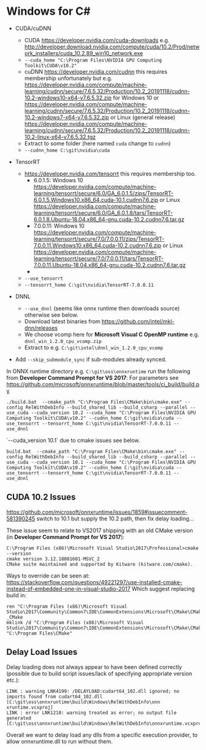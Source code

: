 # Windows for C#

 * CUDA/cuDNN
   * CUDA https://developer.nvidia.com/cuda-downloads e.g. http://developer.download.nvidia.com/compute/cuda/10.2/Prod/network_installers/cuda_10.2.89_win10_network.exe
   * `--cuda_home "C:\Program Files\NVIDIA GPU Computing Toolkit\CUDA\v10.2"`
   * cuDNN https://developer.nvidia.com/cudnn this requires membership unfortunately but e.g. https://developer.nvidia.com/compute/machine-learning/cudnn/secure/7.6.5.32/Production/10.2_20191118/cudnn-10.2-windows10-x64-v7.6.5.32.zip for Windows 10 or https://developer.nvidia.com/compute/machine-learning/cudnn/secure/7.6.5.32/Production/10.2_20191118/cudnn-10.2-windows7-x64-v7.6.5.32.zip or Linux (general release) https://developer.nvidia.com/compute/machine-learning/cudnn/secure/7.6.5.32/Production/10.2_20191118/cudnn-10.2-linux-x64-v7.6.5.32.tgz
   * Extract to some folder (here named `cuda` change to `cudnn`)
   * `--cudnn_home C:\git\nvidia\cuda` 
 * TensorRT
   * https://developer.nvidia.com/tensorrt this requires membership too.
     * 6.0.1.5: Windows 10 https://developer.nvidia.com/compute/machine-learning/tensorrt/secure/6.0/GA_6.0.1.5/zips/TensorRT-6.0.1.5.Windows10.x86_64.cuda-10.1.cudnn7.6.zip or Linux https://developer.nvidia.com/compute/machine-learning/tensorrt/secure/6.0/GA_6.0.1.8/tars/TensorRT-6.0.1.8.Ubuntu-18.04.x86_64-gnu.cuda-10.2.cudnn7.6.tar.gz 
     * 7.0.0.11: Windows 10 https://developer.nvidia.com/compute/machine-learning/tensorrt/secure/7.0/7.0.0.11/zips/TensorRT-7.0.0.11.Windows10.x86_64.cuda-10.2.cudnn7.6.zip or Linux https://developer.nvidia.com/compute/machine-learning/tensorrt/secure/7.0/7.0.0.11/tars/TensorRT-7.0.0.11.Ubuntu-18.04.x86_64-gnu.cuda-10.2.cudnn7.6.tar.gz 
     * 
   * `--use_tensorrt`
   * `--tensorrt_home C:\git\nvidia\TensorRT-7.0.0.11`
 * DNNL
   * `--use_dnnl` (seems like onnx runtime then downloads source) otherwise see below.
   * Download latest binaries from https://github.com/intel/mkl-dnn/releases
   * We choose vcomp here for **Microsoft Visual C OpenMP runtime** e.g.
     `dnnl_win_1.2.0_cpu_vcomp.zip`
   * Extract to e.g. `C:\git\intel\dnnl_win_1.2.0_cpu_vcomp`

 * Add `--skip_submodule_sync` if sub-modules already synced.

In ONNX runtime directory e.g. `C:\git\oss\onnxruntime` run the following from **Developer Command Prompt for VS 2017**:
For parameters see https://github.com/microsoft/onnxruntime/blob/master/tools/ci_build/build.py
```
./build.bat  --cmake_path "C:\Program Files\CMake\bin\cmake.exe" --config RelWithDebInfo --build_shared_lib --build_csharp --parallel --use_cuda --cuda_version 10.2 --cuda_home "C:\Program Files\NVIDIA GPU Computing Toolkit\CUDA\v10.2" --cudnn_home C:\git\nvidia\cuda --use_tensorrt --tensorrt_home C:\git\nvidia\TensorRT-7.0.0.11 --use_dnnl
```

`--cuda_version 10.1´ due to cmake issues see below.
```
build.bat  --cmake_path "C:\Program Files\CMake\bin\cmake.exe" --config RelWithDebInfo --build_shared_lib --build_csharp --parallel --use_cuda --cuda_version 10.1 --cuda_home "C:\Program Files\NVIDIA GPU Computing Toolkit\CUDA\v10.2" --cudnn_home C:\git\nvidia\cuda --use_tensorrt --tensorrt_home C:\git\nvidia\TensorRT-7.0.0.11 --use_dnnl
```

## CUDA 10.2 Issues
https://github.com/microsoft/onnxruntime/issues/1859#issuecomment-581390245
switch to 10.1 but supply the 10.2 path, then fix delay loading...

These issue seem to relate to VS2017 shipping with an old CMake version (in **Developer Command Prompt for VS 2017**):
```
C:\Program Files (x86)\Microsoft Visual Studio\2017\Professional>cmake --version
cmake version 3.12.18081601-MSVC_2
CMake suite maintained and supported by Kitware (kitware.com/cmake).
```
Ways to override can be seen at:
https://stackoverflow.com/questions/49221297/use-installed-cmake-instead-of-embedded-one-in-visual-studio-2017
Which suggest replacing build in:
```
ren "C:\Program Files (x86)\Microsoft Visual Studio\2017\Community\Common7\IDE\CommonExtensions\Microsoft\CMake\CMake" _CMake
mklink /d "C:\Program Files (x86)\Microsoft Visual Studio\2017\Community\Common7\IDE\CommonExtensions\Microsoft\CMake\CMake" "C:\Program Files\CMake"
```

## Delay Load Issues
Delay loading does not always appear to have been defined correctly (possible due to build script issues/lack of specifying appropriate version etc.):
```
LINK : warning LNK4199: /DELAYLOAD:cudart64_102.dll ignored; no imports found from cudart64_102.dll [C:\git\oss\onnxruntime\build\Windows\RelWithDebInfo\onn
xruntime.vcxproj]
LINK : error LNK1218: warning treated as error; no output file generated [C:\git\oss\onnxruntime\build\Windows\RelWithDebInfo\onnxruntime.vcxproj]`
```
Overall we want to delay load any dlls from a specific execution provider, to allow onnxruntime.dll to run without them.